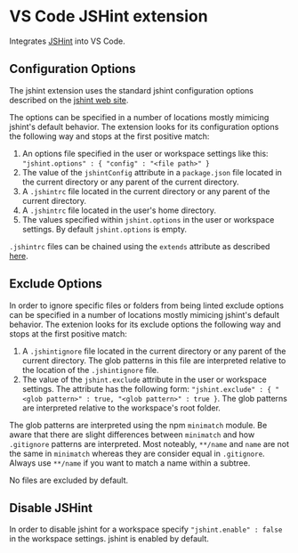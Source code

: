 # VS Code JSHint extension

Integrates [JSHint](http://jshint.com/) into VS Code.

## Configuration Options

The jshint extension uses the standard jshint configuration options described on the [jshint web site](http://jshint.com/docs/options/).

The options can be specified in a number of locations mostly mimicing jshint's default behavior. The extension looks for its configuration
options the following way and stops at the first positive match:

1. An options file specified in the user or workspace settings like this: `"jshint.options" : { "config" : "<file path>" }`
1. The value of the `jshintConfig` attribute in a `package.json` file located in the current directory or any parent of the current directory.
1. A `.jshintrc` file located in the current directory or any parent of the current directory.
1. A `.jshintrc` file located in the user's home directory.
1. The values specified within `jshint.options` in the user or workspace settings. By default `jshint.options` is empty.

`.jshintrc` files can be chained using the `extends` attribute as described [here](http://jshint.com/docs/cli/#special-options).


## Exclude Options

In order to ignore specific files or folders from being linted exclude options can be specified in a number of locations
mostly mimicing jshint's default behavior. The extenion looks for its exclude options the following way and stops at the first positive match:

1. A `.jshintignore` file located in the current directory or any parent of the current directory. The glob patterns in this file are interpreted relative to the location of the
`.jshintignore` file.
1. The value of the `jshint.exclude` attribute in the user or workspace settings. The attribute has the following form: `"jshint.exclude" : { "<glob pattern>" : true, "<glob pattern>" : true }`.
The glob patterns are interpreted relative to the workspace's root folder.

The glob patterns are interpreted using the npm `minimatch` module. Be aware that there are slight differences between `minimatch` and how `.gitignore` patterns are interpreted.
Most noteably, `**/name` and `name` are not the same in `minimatch` whereas they are consider equal in `.gitignore`. Always use `**/name` if you want to match a name within a subtree.

No files are excluded by default.

## Disable JSHint

In order to disable jshint for a workspace specify `"jshint.enable" : false` in the workspace settings. jshint is enabled by default.